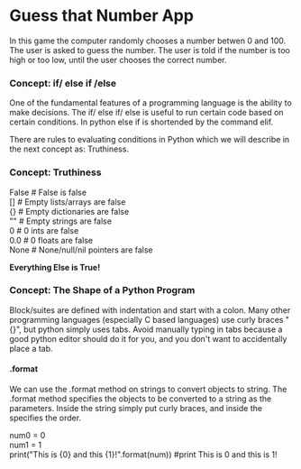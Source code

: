# Guess that Number App
In this game the computer randomly chooses a number betwen 0 and 100. The user is asked to guess the number. The user is told if the number is too high or too low, until the user chooses the correct number.

### Concept: if/ else if /else
One of the fundamental features of a programming language is the ability to make decisions.
The if/ else if/ else is useful to run certain code based on certain conditions.
In python else if is shortended by the command elif.

There are rules to evaluating conditions in Python which we will describe in the next concept as: Truthiness.

### Concept: Truthiness
False # False is false    
[]    # Empty  lists/arrays are false   
{}    # Empty dictionaries are false    
""    # Empty strings are false    
0     # 0 ints are false    
0.0   # 0 floats are false    
None  # None/null/nil pointers are false


**Everything Else is True!**


### Concept: The Shape of a Python Program
Block/suites  are defined with indentation and start with a colon.
Many other programming languages (especially C based languages) use curly braces "{}", but python simply uses tabs.
Avoid manually typing in tabs because a good python editor should do it for you, and you don't want to accidentally place a tab.

#### .format
We can use the .format method on strings to convert objects to string.
The .format method specifies the objects to be converted to a string as the parameters. 
Inside the string simply put curly braces, and inside the specifies the order.

num0 = 0    
num1 = 1   
print("This is {0} and this {1}!".format(num)) #print This is 0 and this is 1!

